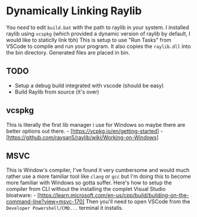 # Dynamically Linking Raylib

You *need* to edit `build.bat` with the path to raylib in your system. 
I installed raylib using  `vcspkg` (which provided a dynamic version of raylib by default, I would like to staticlly link tbh)
This is setup to use "Run Tasks" from VSCode to compile and run your program. It also copies the `raylib.dll` into the bin directory.
Generated files are placed in bin.

## TODO
* Setup a debug build integrated with vscode (should be easy)
* Build Raylib from source (it's over) 

## vcspkg
This is literally the first lib manager i use for Windows so maybe there are better options out there. 
    - [https://vcpkg.io/en/getting-started]
    - [https://github.com/raysan5/raylib/wiki/Working-on-Windows]

## MSVC
This is Window's compiler, I've found it very cumbersome and would much rather use a more familiar tool like `clang` or `gcc`
but I'm doing this to become more familiar with Windows so gotta suffer.
Here's how to setup the compiler from CLI without the installing the complet Visual Studio bloatware:
    - [https://learn.microsoft.com/en-us/cpp/build/building-on-the-command-line?view=msvc-170]
Then you'll need to open VSCode from the `Developer Powershell/CMD...` terminal it installs. 